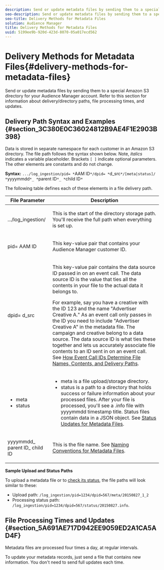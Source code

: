 ```yaml
---
description: Send or update metadata files by sending them to a special Amazon S3 directory for your Audience Manager account. Refer to this section for information about delivery/directory paths, file processing times, and updates.
seo-description: Send or update metadata files by sending them to a special Amazon S3 directory for your Audience Manager account. Refer to this section for information about delivery/directory paths, file processing times, and updates.
seo-title: Delivery Methods for Metadata Files
solution: Audience Manager
title: Delivery Methods for Metadata Files
uuid: 5199ee9b-920d-423d-8070-05a017ecd562
---
```


# Delivery Methods for Metadata Files{#delivery-methods-for-metadata-files}

Send or update metadata files by sending them to a special Amazon S3 directory for your Audience Manager account. Refer to this section for information about delivery/directory paths, file processing times, and updates.

## Delivery Path Syntax and Examples {#section_3C380E0C36024812B9AE4F1E2903B398}

Data is stored in separate namespace for each customer in an Amazon S3 directory. The file path follows the syntax shown below. Note, *italics* indicates a variable placeholder. Brackets `[ ]` indicate optional parameters. The other elements are constants and do not change.

**Syntax:** `.../log_ingestion/pid= *`AAM ID`*/dpid= *`d_src`*/[meta|status]/ *`yyyymmdd`*_ *`parent ID`*_ *`child ID`*`

The following table defines each of these elements in a file delivery path.

<table id="table_E3DB873D4CB3479AA7173838EB9898CE"> 
 <thead> 
  <tr> 
   <th colname="col1" class="entry"> File Parameter </th> 
   <th colname="col2" class="entry"> Description </th> 
  </tr> 
 </thead>
 <tbody> 
  <tr> 
   <td colname="col1"> <p> <span class="codeph"> .../log_ingestion/</span> </p> </td> 
   <td colname="col2"> <p>This is the start of the directory storage path. You'll receive the full path when everything is set up. </p> </td> 
  </tr> 
  <tr> 
   <td colname="col1"> <p> <span class="codeph">pid=<span class="varname"> AAM ID</span></span> </p> </td> 
   <td colname="col2"> <p>This key-value pair that contains your <span class="keyword"> Audience Manager</span> customer ID. </p> </td> 
  </tr> 
  <tr> 
   <td colname="col1"> <p> <span class="codeph">dpid=<span class="varname"> d_src</span></span> </p> </td> 
   <td colname="col2"> <p>This key-value pair contains the data source ID passed in on an event call. The data source ID is the value that ties all the contents in your file to the actual data it belongs to. </p> <p>For example, say you have a creative with the ID 123 and the name "Advertiser Creative A." As an event call only passes in the ID you need to include "Advertiser Creative A" in the metadata file. The campaign and creative belong to a data source. The data source ID is what ties these together and lets us accurately associate file contents to an ID sent in on an event call. See <a href="../../../reporting/audience-optimization-reports/metadata-files-intro/metadata-file-overview.md#section_3FB8AE59CE0149DFAC076D32D792EE0B"> How Event Call IDs Determine File Names, Contents, and Delivery Paths</a>. </p> </td> 
  </tr> 
  <tr> 
   <td colname="col1"> 
    <ul id="ul_8AFA4E7FCE984789AF05EA31718F39CD"> 
     <li id="li_A493880F6ECB467DBB590226CC7A5847"> <span class="codeph"> meta</span> </li> 
     <li id="li_2D6DAC956D084A1DB43C9C5B2C821F87"> <span class="codeph"> status</span> </li> 
    </ul> </td> 
   <td colname="col2"> <p> 
     <ul id="ul_5907ADF5B20C4FEC94EF5A09BE02F2CD"> 
      <li id="li_AE70B44FEDCF4A05ADAFF4E49296F67D"> <span class="codeph"> meta</span> is a file upload/storage directory. </li> 
      <li id="li_2ADEA90E01364E888CAAAB8A65A6383F"> <span class="codeph"> status</span> is a path to a directory that holds success or failure information about your processed files. After your file is processed, you'll see a <span class="codeph"> .info</span> file with <span class="codeph"> yyyymmdd</span> timestamp title. Status files contain data in a JSON object. See <a href="../../../reporting/audience-optimization-reports/metadata-files-intro/metadata-update-status.md#concept_B42172A8E6394E889DCF367AA01B4583"> Status Updates for Metadata Files</a>. </li> 
     </ul> </p> </td> 
  </tr> 
  <tr> 
   <td colname="col1"> <p> <span class="codeph"> <span class="varname"> yyyymmdd</span>_<span class="varname"> parent ID</span>_<span class="varname"> child ID</span></span> </p> </td> 
   <td colname="col2"> <p>This is the file name. See <a href="../../../reporting/audience-optimization-reports/metadata-files-intro/metadata-file-names.md#concept_729806531D4547A6B5870BEA199FB4A9"> Naming Conventions for Metadata Files</a>. </p> </td> 
  </tr> 
 </tbody> 
</table>

**Sample Upload and Status Paths**

To upload a metadata file or to [check its status](../../../reporting/audience-optimization-reports/metadata-files-intro/metadata-update-status.md#concept_B42172A8E6394E889DCF367AA01B4583), the file paths will look similar to these:

* Upload path: `/log_ingestion/pid=1234/dpid=567/meta/20150827_1_2` 
* Processing status path: `/log_ingestion/pid=1234/dpid=567/status/20150827.info`.

## File Processing Times and Updates {#section_5A691AE717D942EE9059ED2A1CA5AD4F}

Metadata files are processed four times a day, at regular intervals.

To update your metadata records, just send a file that contains new information. You don't need to send full updates each time. 
